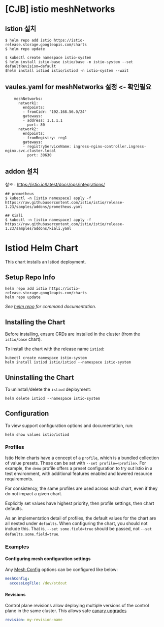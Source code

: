 # [CJB] istio meshNetworks
## istion 설치 
```
$ helm repo add istio https://istio-release.storage.googleapis.com/charts
$ helm repo update

$ kubectl create namespace istio-system
$ helm install istio-base istio/base -n istio-system --set defaultRevision=default
$helm install istiod istio/istiod -n istio-system --wait
```

## vaules.yaml for meshNetworks 설정 <- 확인필요 
``` 
    meshNetworks:
      network1:
        endpoints:
        - fromCidr: "192.168.56.0/24"
        gateways:
        - address: 1.1.1.1
          port: 80
      network2:
        endpoints:
        - fromRegistry: reg1
        gateways:
        - registryServiceName: ingress-nginx-controller.ingress-nginx.svc.cluster.local
          port: 30630
```
## addon 설치 
참조 : https://istio.io/latest/docs/ops/integrations/

```
## prometheus 
$ kubectl -n [istio namespace] apply -f https://raw.githubusercontent.com/istio/istio/release-1.23/samples/addons/prometheus.yaml

## Kiali 
$ kubectl -n [istio namespace] apply -f https://raw.githubusercontent.com/istio/istio/release-1.23/samples/addons/kiali.yaml
```



# Istiod Helm Chart

This chart installs an Istiod deployment.

## Setup Repo Info

```console
helm repo add istio https://istio-release.storage.googleapis.com/charts
helm repo update
```

_See [helm repo](https://helm.sh/docs/helm/helm_repo/) for command documentation._

## Installing the Chart

Before installing, ensure CRDs are installed in the cluster (from the `istio/base` chart).

To install the chart with the release name `istiod`:

```console
kubectl create namespace istio-system
helm install istiod istio/istiod --namespace istio-system
```

## Uninstalling the Chart

To uninstall/delete the `istiod` deployment:

```console
helm delete istiod --namespace istio-system
```

## Configuration

To view support configuration options and documentation, run:

```console
helm show values istio/istiod
```

### Profiles

Istio Helm charts have a concept of a `profile`, which is a bundled collection of value presets.
These can be set with `--set profile=<profile>`.
For example, the `demo` profile offers a preset configuration to try out Istio in a test environment, with additional features enabled and lowered resource requirements.

For consistency, the same profiles are used across each chart, even if they do not impact a given chart.

Explicitly set values have highest priority, then profile settings, then chart defaults.

As an implementation detail of profiles, the default values for the chart are all nested under `defaults`.
When configuring the chart, you should not include this.
That is, `--set some.field=true` should be passed, not `--set defaults.some.field=true`.

### Examples

#### Configuring mesh configuration settings

Any [Mesh Config](https://istio.io/latest/docs/reference/config/istio.mesh.v1alpha1/) options can be configured like below:

```yaml
meshConfig:
  accessLogFile: /dev/stdout
```

#### Revisions

Control plane revisions allow deploying multiple versions of the control plane in the same cluster.
This allows safe [canary upgrades](https://istio.io/latest/docs/setup/upgrade/canary/)

```yaml
revision: my-revision-name
```
